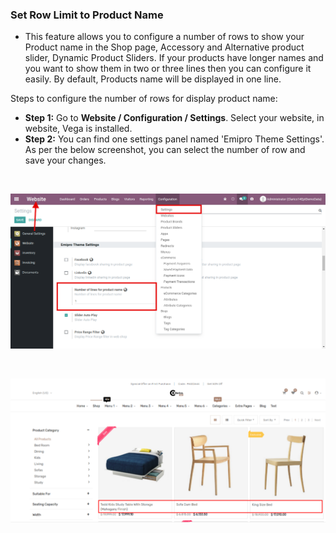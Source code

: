 
### Set Row Limit to Product Name



* This feature allows you to configure a number of rows to show your Product name in the Shop page, Accessory and Alternative product slider, Dynamic Product Sliders. If your products have longer names and you want to show them in two or three lines then you can configure it easily. By default, Products name will be displayed in one line.

Steps to configure the number of rows for display product name:


* **Step 1:** Go to **Website / Configuration / Settings**. Select your website, in website, Vega is installed.
* **Step 2:** You can find one settings panel named 'Emipro Theme Settings'. As per the below screenshot, you can select the number of row and save your changes.

 


![](./images/14-1.png)


 


![](./images/14-2.png)


